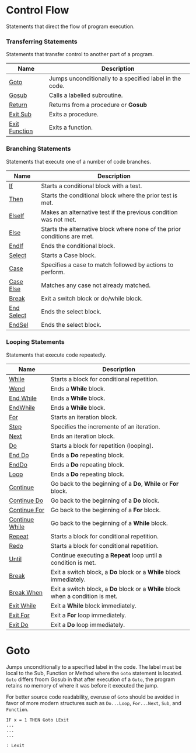 # Control Flow

Statements that direct the flow of program execution.

### Transferring Statements

Statements that transfer control to another part of a program.

| Name       | Description |
| ---------- | ----------- |
| [Goto](#goto) | Jumps unconditionally to a specified label in the code. |
| [Gosub](#gosub) | Calls a labelled subroutine. |
| [Return](#return) | Returns from a procedure or **Gosub** |
| [Exit Sub](#exitsub) | Exits a procedure. |
| [Exit Function](#exitfunction) | Exits a function. |

### Branching Statements

Statements that execute one of a number of code branches.

| Name       | Description |
| ---------- | ----------- |
| [If](#if) | Starts a conditional block with a test. |
| [Then](#then) | Starts the conditional block where the prior test is met. |
| [ElseIf](#elseif) | Makes an alternative test if the previous condition was not met. |
| [Else](#else) | Starts the alternative block where none of the prior conditions are met. |
| [EndIf](#endif) | Ends the conditional block. |
| [Select](#select) | Starts a Case block. |
| [Case](#case) | Specifies a case to match followed by actions to perform.  |
| [Case Else](#caseelse) | Matches any case not already matched. |
| [Break](#break) | Exit a switch block or do/while block. |
| [End Select](#endselect) | Ends the select block. |
| [EndSel](#endselect) | Ends the select block. |

### Looping Statements

Statements that execute code repeatedly.

| Name       | Description |
| ---------- | ----------- |
| [While](#while) | Starts a block for conditional repetition. |
| [Wend](#wend) | Ends a **While** block. |
| [End While](#endwhile) | Ends a **While** block. |
| [EndWhile](#endwhile) | Ends a **While** block. |
| [For](#for) | Starts an iteration block. |
| [Step](#step) | Specifies the incremente of an iteration. |
| [Next](#next) | Ends an iteration block. |
| [Do](#do) | Starts a block for repetition (looping). |
| [End Do](#enddo) | Ends a **Do** repeating block. |
| [EndDo](#enddo) | Ends a **Do** repeating block. |
| [Loop](#loop) | Ends a **Do** repeating block. |
| [Continue](#continue) | Go back to the beginning of a **Do**, **While** or **For** block. |
| [Continue Do](#continuedo) | Go back to the beginning of a **Do** block. |
| [Continue For](#continuefor) | Go back to the beginning of a **For** block. |
| [Continue While](#continuewhile) | Go back to the beginning of a **While** block. | |
| [Repeat](#repeat) | Starts a block for conditional repetition. |
| [Redo](#redo) | Starts a block for conditional repetition. |
| [Until](#until) | Continue executing a **Repeat** loop until a condition is met. |
| [Break](#break) | Exit a switch block, a **Do** block or a **While** block immediately. |
| [Break When](#breakwhen) | Exit a switch block, a **Do** block or a **While** block when a condition is met. |
| [Exit While](#exitwhile) | Exit a **While** block immediately. |
| [Exit For](#exitfor) | Exit a **For** loop immediately. |
| [Exit Do](#exitdo) | Exit a **Do** loop immediately. | |

# <a name="goto"></a>Goto

Jumps unconditionally to a specified label in the code. The label must be local to the Sub, Function or Method where the `Goto` statement is located. `Goto` differs froom Gosub in that after execution of a `Goto`, the program retains no memory of where it was before it executed the jump.

For better source code readability, overuse of `Goto` should be avoided in favor of more modern structures such as `Do...Loop`, `For...Next`, `Sub`, and `Function`.

```
IF x = 1 THEN Goto LExit
...
...
...

: Lexit
```

